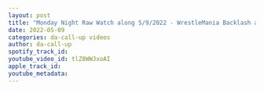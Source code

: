 ```yaml
---
layout: post
title: "Monday Night Raw Watch along 5/9/2022 - WrestleMania Backlash and Cody vs Theory for the US Title"
date: 2022-05-09
categories: da-call-up videos
author: da-call-up
spotify_track_id: 
youtube_video_id: tlZ8WWJxoAI
apple_track_id: 
youtube_metadata: 
---
```

